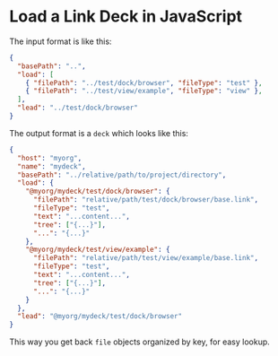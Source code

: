 
# Load a Link Deck in JavaScript

The input format is like this:

```json
{
  "basePath": "..",
  "load": [
    { "filePath": "../test/dock/browser", "fileType": "test" },
    { "filePath": "../test/view/example", "fileType": "view" },
  ],
  "lead": "../test/dock/browser"
}
```

The output format is a `deck` which looks like this:

```json
{
  "host": "myorg",
  "name": "mydeck",
  "basePath": "../relative/path/to/project/directory",
  "load": {
    "@myorg/mydeck/test/dock/browser": {
      "filePath": "relative/path/test/dock/browser/base.link",
      "fileType": "test",
      "text": "...content...",
      "tree": ["{...}"],
      "...": "{...}"
    },
    "@myorg/mydeck/test/view/example": {
      "filePath": "relative/path/test/view/example/base.link",
      "fileType": "test",
      "text": "...content...",
      "tree": ["{...}"],
      "...": "{...}"
    }
  },
  "lead": "@myorg/mydeck/test/dock/browser"
}
```

This way you get back `file` objects organized by key, for easy lookup.
